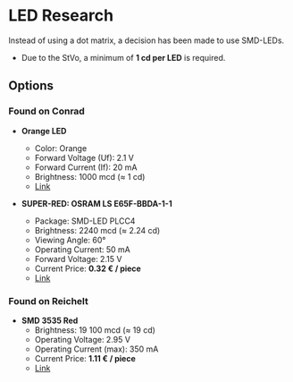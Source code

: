 # LED Research

Instead of using a dot matrix, a decision has been made to use SMD-LEDs.

- Due to the StVo, a minimum of **1 cd per LED** is required.

## Options

### Found on Conrad
- **Orange LED**  
  - Color: Orange  
  - Forward Voltage (Uf): 2.1 V  
  - Forward Current (If): 20 mA  
  - Brightness: 1000 mcd (≈ 1 cd)  
  - [Link](https://www.conrad.at/de/p/kingbright-kptd-3216seck-smd-led-1206-orange-1000-mcd-35-20-ma-2-1-v-1050405.html)

- **SUPER-RED: OSRAM LS E65F-BBDA-1-1**  
  - Package: SMD-LED PLCC4  
  - Brightness: 2240 mcd (≈ 2.24 cd)  
  - Viewing Angle: 60°  
  - Operating Current: 50 mA  
  - Forward Voltage: 2.15 V  
  - Current Price: **0.32 € / piece**  
  - [Link](https://www.conrad.at/de/p/osram-ls-e65f-bbda-1-1-smd-led-plcc4-super-rot-2240-mcd-60-50-ma-2-15-v-523306.html?utm_source=chatgpt.com)

### Found on Reichelt
- **SMD 3535 Red**
  - Brightness: 19 100 mcd (≈ 19 cd)  
  - Operating Voltage: 2.95 V  
  - Operating Current (max): 350 mA  
  - Current Price: **1.11 € / piece**  
  - [Link](https://www.reichelt.at/at/de/shop/produkt/led_smd_3535_rot_19100_mcd_120_-156298?PROVID=2807&utm_source=chatgpt.com)
